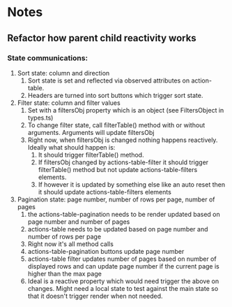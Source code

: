 # Notes

## Refactor how parent child reactivity works

### State communications:

1. Sort state: column and direction
   1. Sort state is set and reflected via observed attributes on action-table.
   2. Headers are turned into sort buttons which trigger sort state.
2. Filter state: column and filter values
   1. Set with a filtersObj property which is an object (see FiltersObject in types.ts)
   2. To change filter state, call filterTable() method with or without arguments. Arguments will update filtersObj
   3. Right now, when filtersObj is changed nothing happens reactively. Ideally what should happen is:
      1. It should trigger filterTable() method.
      2. If filtersObj changed by actions-table-filter it should trigger filterTable() method but not update actions-table-filters elements.
      3. If however it is updated by something else like an auto reset then it should update actions-table-filters elements
3. Pagination state: page number, number of rows per page, number of pages
   1. the actions-table-pagination needs to be render updated based on page number and number of pages
   2. actions-table needs to be updated based on page number and number of rows per page
   3. Right now it's all method calls
   4. actions-table-pagination buttons update page number
   5. actions-table filter updates number of pages based on number of displayed rows and can update page number if the current page is higher than the max page
   6. Ideal is a reactive property which would need trigger the above on changes. Might need a local state to test against the main state so that it doesn't trigger render when not needed.